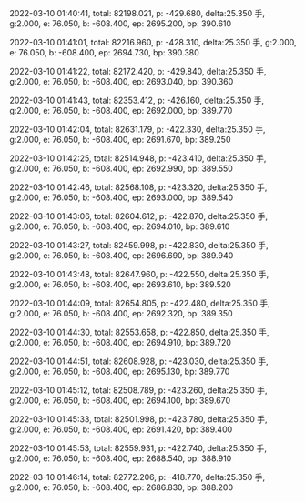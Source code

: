 2022-03-10 01:40:41, total: 82198.021, p: -429.680, delta:25.350 手, g:2.000, e: 76.050, b: -608.400, ep: 2695.200, bp: 390.610

2022-03-10 01:41:01, total: 82216.960, p: -428.310, delta:25.350 手, g:2.000, e: 76.050, b: -608.400, ep: 2694.730, bp: 390.380

2022-03-10 01:41:22, total: 82172.420, p: -429.840, delta:25.350 手, g:2.000, e: 76.050, b: -608.400, ep: 2693.040, bp: 390.360

2022-03-10 01:41:43, total: 82353.412, p: -426.160, delta:25.350 手, g:2.000, e: 76.050, b: -608.400, ep: 2692.000, bp: 389.770

2022-03-10 01:42:04, total: 82631.179, p: -422.330, delta:25.350 手, g:2.000, e: 76.050, b: -608.400, ep: 2691.670, bp: 389.250

2022-03-10 01:42:25, total: 82514.948, p: -423.410, delta:25.350 手, g:2.000, e: 76.050, b: -608.400, ep: 2692.990, bp: 389.550

2022-03-10 01:42:46, total: 82568.108, p: -423.320, delta:25.350 手, g:2.000, e: 76.050, b: -608.400, ep: 2693.000, bp: 389.540

2022-03-10 01:43:06, total: 82604.612, p: -422.870, delta:25.350 手, g:2.000, e: 76.050, b: -608.400, ep: 2694.010, bp: 389.610

2022-03-10 01:43:27, total: 82459.998, p: -422.830, delta:25.350 手, g:2.000, e: 76.050, b: -608.400, ep: 2696.690, bp: 389.940

2022-03-10 01:43:48, total: 82647.960, p: -422.550, delta:25.350 手, g:2.000, e: 76.050, b: -608.400, ep: 2693.610, bp: 389.520

2022-03-10 01:44:09, total: 82654.805, p: -422.480, delta:25.350 手, g:2.000, e: 76.050, b: -608.400, ep: 2692.320, bp: 389.350

2022-03-10 01:44:30, total: 82553.658, p: -422.850, delta:25.350 手, g:2.000, e: 76.050, b: -608.400, ep: 2694.910, bp: 389.720

2022-03-10 01:44:51, total: 82608.928, p: -423.030, delta:25.350 手, g:2.000, e: 76.050, b: -608.400, ep: 2695.130, bp: 389.770

2022-03-10 01:45:12, total: 82508.789, p: -423.260, delta:25.350 手, g:2.000, e: 76.050, b: -608.400, ep: 2694.100, bp: 389.670

2022-03-10 01:45:33, total: 82501.998, p: -423.780, delta:25.350 手, g:2.000, e: 76.050, b: -608.400, ep: 2691.420, bp: 389.400

2022-03-10 01:45:53, total: 82559.931, p: -422.740, delta:25.350 手, g:2.000, e: 76.050, b: -608.400, ep: 2688.540, bp: 388.910

2022-03-10 01:46:14, total: 82772.206, p: -418.770, delta:25.350 手, g:2.000, e: 76.050, b: -608.400, ep: 2686.830, bp: 388.200